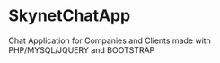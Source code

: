 # SkynetChatApp
Chat Application for Companies and Clients made with PHP/MYSQL/JQUERY and BOOTSTRAP
